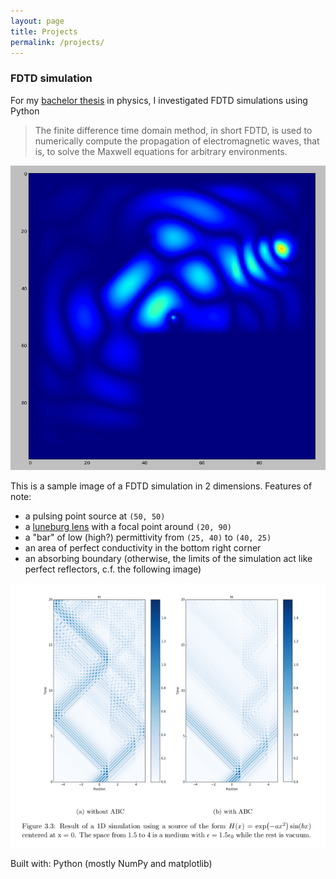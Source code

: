 ```yaml
---
layout: page
title: Projects
permalink: /projects/
---
```


### FDTD simulation 
For my [bachelor thesis](resources/Ohner_FDTD_Bachelorarbeit.pdf) in physics, I investigated FDTD simulations using Python

> The finite difference time domain method, in short FDTD, is used to numerically compute
the propagation of electromagnetic waves, that is, to solve the Maxwell equations for arbitrary
environments.

<img src="./resources/fdtd1.png" alt="FDTD simulation with various features of low/high permittivity, taken from Ohner 2018" width="640"/>

This is a sample image of a FDTD simulation in 2 dimensions.
Features of note:   
- a pulsing point source at `(50, 50)` 
- a [luneburg lens](https://en.wikipedia.org/wiki/Luneburg_lens) with a focal point around `(20, 90)`
- a "bar" of low (high?) permittivity from `(25, 40)` to `(40, 25)`
- an area of perfect conductivity in the bottom right corner
- an absorbing boundary (otherwise, the limits of the simulation act like perfect reflectors, c.f. the following image)  

<img src="resources/abc_explanation_1d.png" alt="Comparison of 1d simulations with and without absorbing boundary conditions, taken from Ohner 2018" width="640"/>

Built with: Python (mostly NumPy and matplotlib)


